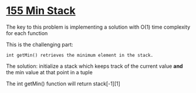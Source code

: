 # [155 Min Stack](https://leetcode.com/problems/min-stack/description/)

The key to this problem is implementing a solution with O(1) time complexity for each function 

This is the challenging part: 
```
int getMin() retrieves the minimum element in the stack.
```

The solution: initialize a stack which keeps track of the current value **and** the min value at that point in a tuple 

The int getMin() function will return stack[-1][1]